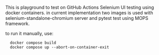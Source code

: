 This is playground to test on GitHub Actions Selenium UI testing using docker containers.
in current implementation two images is used with selenium-standalone-chromium server and pytest test using MOPS framework.

to run it manually, use:
```
  docker compose build
  docker compose up --abort-on-container-exit
```
